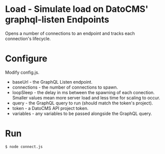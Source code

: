 # Load - Simulate load on DatoCMS' graphql-listen Endpoints

Opens a number of connections to an endpoint and tracks each connection's
lifecycle.

# Configure

Modify config.js.

* baseUrl - the GraphQL Listen endpoint.
* connections - the number of connections to spawn.
* loopSleep - the delay in ms between the spawning of each conection. Smaller
  values mean more server load and less time for scaling to occur.
* query - the GraphQL query to run (should match the token's project).
* token - a DatoCMS API project token.
* variables - any variables to be passed alongside the GraphQL query.

# Run

```sh
$ node connect.js
```
